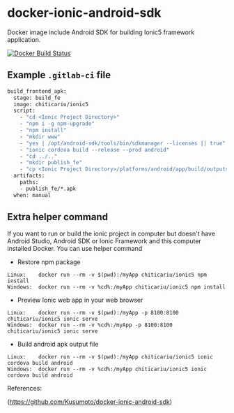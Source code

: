 # docker-ionic-android-sdk
Docker image include Android SDK for building Ionic5 framework application.

[![Docker Build Status](https://img.shields.io/docker/build/kusumoto/docker-ionic-android-sdk.svg)](https://hub.docker.com/r/kusumoto/docker-ionic-android-sdk/)

## Example `.gitlab-ci` file
```Dockerfile
build_frontend_apk:
  stage: build_fe
  image: chiticariu/ionic5
  script:
    - "cd <Ionic Project Directory>"
    - "npm i -g npm-upgrade"
    - "npm install"
    - "mkdir www"
    - "yes | /opt/android-sdk/tools/bin/sdkmanager --licenses || true"
    - "ionic cordova build --release --prod android"
    - "cd ../.."
    - "mkdir publish_fe"
    - "cp <Ionic Project Directory>/platforms/android/app/build/outputs/apk/release/*.apk publish_fe/"
  artifacts:
    paths:
    - publish_fe/*.apk
  when: manual
```
## Extra helper command
If you want to run or build the ionic project in computer but doesn't have Android Studio, Android SDK or Ionic Framework and this computer installed Docker. You can use helper command  

- Restore npm package
```
Linux:    docker run --rm -v $(pwd):/myApp chiticariu/ionic5 npm install
Windows:  docker run --rm -v %cd%:/myApp chiticariu/ionic5 npm install
```
- Preview Ionic web app in your web browser
```
Linux:    docker run --rm -v $(pwd):/myApp -p 8100:8100 chiticariu/ionic5 ionic serve
Windows:  docker run --rm -v %cd%:/myApp -p 8100:8100 chiticariu/ionic5 ionic serve
```
- Build android apk output file
```
Linux:    docker run --rm -v $(pwd):/myApp chiticariu/ionic5 ionic cordova build android
Windows:  docker run --rm -v %cd%:/myApp chiticariu/ionic5 ionic cordova build android
```

References:

(https://github.com/Kusumoto/docker-ionic-android-sdk)
